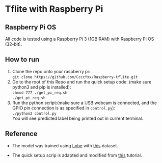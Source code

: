 # Tflite with Raspberry Pi

## Raspberry Pi OS
All code is tested using a Raspberry Pi 3 (1GB RAM) with Raspberry Pi OS (32-bit). 

## How to run 
1. Clone the repo onto your raspberry pi:\
`git clone https://github.com/CcccYxx/Raspberry-tflite.git` 
2. Go to the root of this Repo and run the quick setup code: (make sure python3 and pip is installed):\
`chmod 777 ./get_pi_req.sh`\
`./get_pi_req.sh`
3. Run the python script:(make sure a USB webcam is connected, and the GPIO pin connection is as specified in `control.py`):\
`./python3 control.py`\
You will see predicted label being printed out in current terminal.


## Reference

- The model was trained using [Lobe](https://www.lobe.ai/) with [this](https://www.kaggle.com/datasets/sapal6/waste-classification-data-v2) dataset.

- The quick setup scrip is adapted and modified from [this](https://github.com/EdjeElectronics/TensorFlow-Lite-Object-Detection-on-Android-and-Raspberry-Pi/blob/master/get_pi_requirements.sh) tutorial.